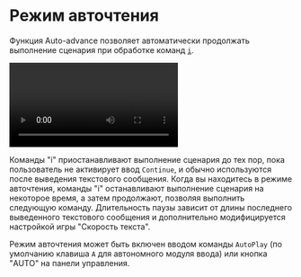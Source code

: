 # Режим авточтения

Функция Auto-advance позволяет автоматически продолжать выполнение сценария при обработке команд [`i`](/ru/api/#i).

<video class="video" loop autoplay><source src="https://i.gyazo.com/e6f58f861fa18bd62591db9794e7641b.mp4 " type="video/mp4"></video>

Команды "i" приостанавливают выполнение сценария до тех пор, пока пользователь не активирует ввод `Continue`, и обычно используются после выведения текстового сообщения. Когда вы находитесь в режиме авточтения, команды "i" останавливают выполнение сценария на некоторое время, а затем продолжают, позволяя выполнить следующую команду. Длительность паузы зависит от длины последнего выведенного текстового сообщения и дополнительно модифицируется настройкой игры "Скорость текста".

Режим авточтения может быть включен вводом команды `AutoPlay` (по умолчанию клавиша `A` для автономного модуля ввода) или кнопка "AUTO" на панели управления.
